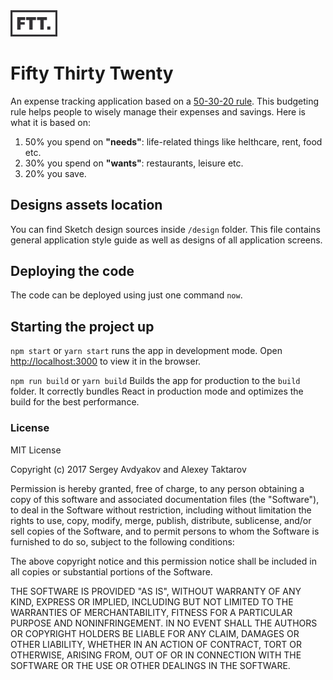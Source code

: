 <img src="https://raw.githubusercontent.com/molefrog/fifty-thirty-twenty/master/design/ftt-logo.png" data-canonical-src="https://raw.githubusercontent.com/molefrog/fifty-thirty-twenty/master/design/ftt-logo.png" width="75" />

Fifty Thirty Twenty
===================
An expense tracking application based on a [50-30-20 rule](https://www.thebalance.com/the-50-30-20-rule-of-thumb-453922).
This budgeting rule helps people to wisely manage their expenses and savings. Here is what it is based on:
  1. 50% you spend on **"needs"**: life-related things like helthcare, rent, food etc.
  2. 30% you spend on **"wants"**: restaurants, leisure etc.
  3. 20% you save.

## Designs assets location
You can find Sketch design sources inside `/design` folder. This file contains general application
style guide as well as designs of all application screens.

## Deploying the code
The code can be deployed using just one command `now`.

## Starting the project up
`npm start` or `yarn start` runs the app in development mode.
Open [http://localhost:3000](http://localhost:3000) to view it in the browser.

`npm run build` or `yarn build` Builds the app for production to the `build` folder.
It correctly bundles React in production mode and optimizes the build for the best performance.

### License
MIT License

Copyright (c) 2017 Sergey Avdyakov and Alexey Taktarov

Permission is hereby granted, free of charge, to any person obtaining a copy
of this software and associated documentation files (the "Software"), to deal
in the Software without restriction, including without limitation the rights
to use, copy, modify, merge, publish, distribute, sublicense, and/or sell
copies of the Software, and to permit persons to whom the Software is
furnished to do so, subject to the following conditions:

The above copyright notice and this permission notice shall be included in all
copies or substantial portions of the Software.

THE SOFTWARE IS PROVIDED "AS IS", WITHOUT WARRANTY OF ANY KIND, EXPRESS OR
IMPLIED, INCLUDING BUT NOT LIMITED TO THE WARRANTIES OF MERCHANTABILITY,
FITNESS FOR A PARTICULAR PURPOSE AND NONINFRINGEMENT. IN NO EVENT SHALL THE
AUTHORS OR COPYRIGHT HOLDERS BE LIABLE FOR ANY CLAIM, DAMAGES OR OTHER
LIABILITY, WHETHER IN AN ACTION OF CONTRACT, TORT OR OTHERWISE, ARISING FROM,
OUT OF OR IN CONNECTION WITH THE SOFTWARE OR THE USE OR OTHER DEALINGS IN THE
SOFTWARE.
